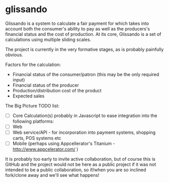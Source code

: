 glissando
=========

Glissando is a system to calculate a fair payment for which takes into account both the consumer's ability to pay as well as the producers's financial status and the cost of production. At its core, Glissando is a set of calculations using multiple sliding scales.

The project is currently in the very formative stages, as is probably painfully obvious.

Factors for the calculation:
- Financial status of the consumer/patron (this may be the only required input)
- Financial status of the producer
- Production/distribution cost of the product
- Expected sales 

The Big Picture TODO list:
- [ ] Core Calculation(s) probably in Javascript to ease integration into the following platforms:
- [ ] Web
- [ ] Web service/API - for incorporation into payment systems, shopping carts, POS systems etc
- [ ] Mobile (perhaps using Appcellerator's Titanium - http://www.appcelerator.com/ )

It is probably too early to invite active collaboration, but of course this is GitHub and the project would not be here as a public project if it was not intended to be a public collaboration, so if/when you are so inclined fork/clone away and we'll see what happens!

